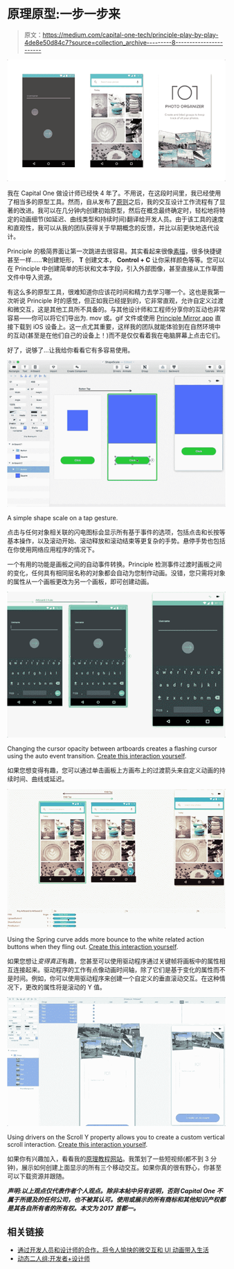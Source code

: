 # 原理原型:一步一步来

> 原文：<https://medium.com/capital-one-tech/principle-play-by-play-4de8e50d84c7?source=collection_archive---------8----------------------->

![](img/7318ebf65a0a0b5fc2b63eab0a029335.png)

我在 Capital One 做设计师已经快 4 年了。不用说，在这段时间里，我已经使用了相当多的原型工具。然而，自从发布了[原则](http://principleformac.com/)之后，我的交互设计工作流程有了显著的改进。我可以在几分钟内创建初始原型，然后在概念最终确定时，轻松地将特定的动画细节(如延迟、曲线类型和持续时间)翻译给开发人员。由于该工具的速度和直观性，我可以从我的团队获得关于早期概念的反馈，并比以前更快地迭代设计。

Principle 的极简界面让第一次跳进去很容易。其实看起来很像[素描](https://www.sketchapp.com/)，很多快捷键甚至一样……’**R**创建矩形， **T** 创建文本， **Control + C** 让你采样颜色等等。您可以在 Principle 中创建简单的形状和文本字段，引入外部图像，甚至直接从工作草图文件中导入资源。

有这么多的原型工具，很难知道你应该花时间和精力去学习哪一个。这也是我第一次听说 Principle 时的感觉，但正如我已经提到的，它非常直观，允许自定义过渡和微交互，这是其他工具所不具备的。与其他设计师和工程师分享你的互动也非常容易——你可以将它们导出为. mov 或。gif 文件或使用 [Principle Mirror app](https://itunes.apple.com/us/app/principle-mirror-interaction-ui-design/id991911319?mt=8) 直接下载到 iOS 设备上。这一点尤其重要，这样我的团队就能体验到在自然环境中的互动(甚至是在他们自己的设备上！)而不是仅仅看着我在电脑屏幕上点击它们。

好了，说够了…让我给你看看它有多容易使用。

![](img/4c14b2d43bf1451e77c97865c92913c4.png)

A simple shape scale on a tap gesture.

点击与任何对象相关联的闪电图标会显示所有基于事件的选项，包括点击和长按等基本操作，以及滚动开始、滚动释放和滚动结束等更复杂的手势。悬停手势也包括在你使用网络应用程序的情况下。

一个有用的功能是画板之间的自动事件转换。Principle 检测事件过渡时画板之间的变化，任何具有相同层名称的对象都会自动为您制作动画。没错，您只需将对象的属性从一个画板更改为另一个画板，即可创建动画。

![](img/c308a5283b39880348b4538bee3a11c7.png)

Changing the cursor opacity between artboards creates a flashing cursor using the auto event transition. [Create this interaction yourself](https://www.principletutorials.com/portfolio-item/auto-transition-hack/).

如果您想变得有趣，您可以通过单击画板上方画布上的过渡箭头来自定义动画的持续时间、曲线或延迟。

![](img/a1c69c1541ef8571c36f13805c704191.png)

Using the Spring curve adds more bounce to the white related action buttons when they fling out. [Create this interaction yourself](https://www.principletutorials.com/portfolio-item/button-tap-gesture/).

如果您想让*变得真正*有趣，您甚至可以使用驱动程序通过关键帧将画板中的属性相互连接起来。驱动程序的工作有点像动画时间轴，除了它们是基于变化的属性而不是时间。例如，你可以使用驱动程序来创建一个自定义的垂直滚动交互。在这种情况下，更改的属性将是滚动的 Y 值。

![](img/b44709d42f37ceb4cbd481e285ece489.png)

Using drivers on the Scroll Y property allows you to create a custom vertical scroll interaction. [Create this interaction yourself](https://www.principletutorials.com/portfolio-item/custom-scroll-interaction/).

如果你有兴趣加入，看看我的[原理教程网站](https://www.principletutorials.com/)。我策划了一些短视频(都不到 3 分钟)，展示如何创建上面显示的所有三个移动交互。如果你真的很有野心，你甚至可以下载资源并跟随。

***声明:以上观点仅代表作者个人观点。除非本帖中另有说明，否则 Capital One 不属于所提及的任何公司，也不被其认可。使用或展示的所有商标和其他知识产权都是其各自所有者的所有权。本文为 2017 首都一。***

## 相关链接

*   [通过开发人员和设计师的合作，将令人愉快的微交互和 UI 动画带入生活](/capital-one-developers/bringing-delightful-micro-interaction-and-ui-animation-to-life-through-developer-designer-3c409bc326f)
*   [动态二人组:开发者+设计师](/capital-one-developers/the-dynamic-duo-developer-designer-cbd495dd393f)